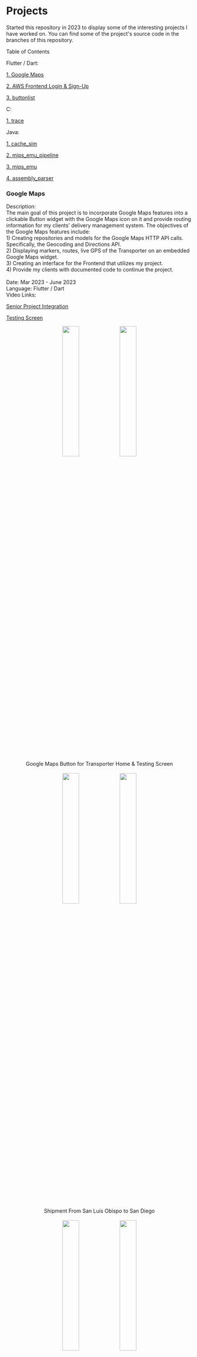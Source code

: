 # Projects

Started this repository in 2023 to display some of the interesting projects I have worked on. 
You can find some of the project's source code in the branches of this repository.

Table of Contents

Flutter / Dart:

[1. Google Maps](#google-maps)

[2. AWS Frontend Login & Sign-Up](#aws-frontend-login--sign-up)

[3. buttonlist](#buttonlist)


C:

[1. trace](#trace)


Java:

[1. cache_sim](#cache_sim)

[2. mips_emu_pipeline](#mips_emu_pipeline)

[3. mips_emu](#mips_emu)

[4. assembly_parser](#assembly_parser)


### Google Maps
<p>
Description: 
  <br>
The main goal of this project is to incorporate Google Maps features into a clickable Button widget
with the Google Maps icon on it and provide routing information for my clients’ delivery management
system. The objectives of the Google Maps features include:
  <br>
1) Creating repositories and models for the Google Maps HTTP API calls. Specifically, the Geocoding
and Directions API.
  <br>
2) Displaying markers, routes, live GPS of the Transporter on an embedded Google Maps widget.
  <br>
3) Creating an interface for the Frontend that utilizes my project.
  <br>
4) Provide my clients with documented code to continue the project.
  <br>
  <br>
Date: Mar 2023 - June 2023
  <br>
Language: Flutter / Dart
  <br>
Video Links:
  <br>
</p>

[Senior Project Integration](https://youtu.be/KrYpAGAOGGo)

[Testing Screen](https://youtu.be/0bY0WnmrB9Q)


<p align = "center">
<img src = "https://github.com/darylng154/Projects/blob/main/README_files/google_maps/transporter_home.png?raw=true" width=30% height=30%>
<img src = "https://github.com/darylng154/Projects/blob/main/README_files/google_maps/testing_screen.png?raw=true" width=30% height=30%>
  <br>
Google Maps Button for Transporter Home & Testing Screen
  <br>
  <br>

<img src = "https://github.com/darylng154/Projects/blob/main/README_files/google_maps/slo_to_san_diego_form.png?raw=true" width=30% height=30%>
<img src = "https://github.com/darylng154/Projects/blob/main/README_files/google_maps/slo_to_san_diego_map.png?raw=true" width=30% height=30%>
  <br>
Shipment From San Luis Obispo to San Diego
  <br>
  <br>

<img src = "https://github.com/darylng154/Projects/blob/main/README_files/google_maps/testing_1.png?raw=true" width=30% height=30%>
<img src = "https://github.com/darylng154/Projects/blob/main/README_files/google_maps/testing_2.png?raw=true" width=30% height=30%>
  <br>
Markers & Route of All Packages in a Route
  <br>
  <br>

<img src = "https://github.com/darylng154/Projects/blob/main/README_files/google_maps/testing_1_pickup.png?raw=true" width=30% height=30%>
<img src = "https://github.com/darylng154/Projects/blob/main/README_files/google_maps/testing_1_dest.png?raw=true" width=30% height=30%>
  <br>
Origin & Destination of the Rotue
  <br>
  <br>

<img src = "https://github.com/darylng154/Projects/blob/main/README_files/google_maps/testing_3.1.png?raw=true" width=30% height=30%>
<img src = "https://github.com/darylng154/Projects/blob/main/README_files/google_maps/testing_3.2.png?raw=true" width=30% height=30%>
  <br>
Live GPS tracking of Transporter's Current Location
  <br>
  <br>
</p>
<br>

### AWS Frontend Login & Sign-Up
<p>
Description: 
  <br>
Users can login or create an account that will be stored in the backend. When creating a new account, users can select their desired account type so they will be routed to the correct page upon logging in. After submitting all fields, the user will be sent a verification code in their email to verify their account. Once a verified account logs in, they are routed to a page based on account type (shipper, transporter, dispatcher, or admin). From there, each actor (account type) has certain actions and pages available to them.
  <br>
  <br>
Date: Jan 2023 - Mar 2023
  <br>
Language: Flutter / Dart
  <br>
Video Links:
  <br>
</p>

[Login & Sign-Up Demo](https://youtu.be/BlXclX1P92Q)

### buttonlist
<p>
Description: 
  <br>
Client requested an infinite scrollable package list for Android & IOS in 10 weeks using Flutter.
  <br>
  <br>
Date: Sept 2023 - Dec 2023
  <br>
Language: Flutter / Dart
  <br>
</p>

<p align = "center">
<img src = "https://github.com/darylng154/Projects/blob/main/README_files/buttonlist/buttonlist_classes.png?raw=true" width=50% height=50%>
  <br>
List of key features of buttonlist
  <br>
  <br>
<img src = "https://github.com/darylng154/Projects/blob/main//README_files/buttonlist/buttonlist_features.png?raw=true" width=50% height=50%>
  <br>
List of classes used in buttonlist
  <br>
  <br>
</p>
<br>

### trace
<p>
Description: 
  <br>
Parses Ethernet, ARP, IP: ICMP, TCP, UDP Header information from Wire Shark Pcap files to an outputted file.
  <br>
  <br>
Date: Jan 2023 - Mar 2023
  <br>
Language: C
  <br>
</p>

<p align = "center">
<img src = "https://github.com/darylng154/Projects/blob/main/README_files/trace/trace-1.png?raw=true" width=50% height=50%>
  <br>
Packet #22's Ethernet, IP, TCP Header information parsed.
  <br>
  <br>
</p>
<br>

### cache_sim
<p>
Description: 
  <br>
Cache Simulator: Models 7 different cache configs and prints: # of hits & hit rate & etc.
  <br>
  <br>
Date: Jan 2022 - Mar 2022
  <br>
Language: Java
  <br>
</p>

<p align = "center">
<img src = "https://github.com/darylng154/Projects/blob/main/README_files/cache_sim/cache_sim-1.png?raw=true" width=50% height=50%>
  <br>
Terminal Output of Cache Simulator (1)
  <br>
  <br>
<img src = "https://github.com/darylng154/Projects/blob/main//README_files/cache_sim/cache_sim-2.png?raw=true" width=50% height=50%>
  <br>
Terminal Output of Cache Simulator (2)
  <br>
  <br>
</p>

<br>

### mips_emu_pipeline
<p>
Description: 
  <br>
MIPS Emulator with Pipelines. Runs basic MIPS assembly program while passing instr to pipelines.
  <br>
  <br>
Date: Jan 2022 - Mar 2022
  <br>
Language: Java
  <br>
</p>

<p align = "center">
<img src = "https://github.com/darylng154/Projects/blob/main/README_files/mips_emu_pipeline/mips_emu_pipeline-1.png?raw=true" width=50% height=50%>
  <br>
Terminal Output of MIPS Emulator with Pipelines (1)
  <br>
  <br>
<img src = "https://github.com/darylng154/Projects/blob/main//README_files/mips_emu_pipeline/mips_emu_pipeline-2.png?raw=true" width=50% height=50%>
  <br>
Terminal Output of MIPS Emulator with Pipelines (2)
  <br>
  <br>
<img src = "https://github.com/darylng154/Projects/blob/main/README_files/mips_emu_pipeline/mips_emu_pipeline-3.png?raw=true" width=50% height=50%>
  <br>
Terminal Output of MIPS Emulator with Pipelines (3)
  <br>
  <br>
</p>

<br>

### mips_emu
<p>
Description: 
  <br>
MIPS Emulator. Runs basic MIPS assembly program.
  <br>
  <br>
Date: Jan 2022 - Mar 2022
  <br>
Language: Java
  <br>
</p>

<p align = "center">
<img src = "https://github.com/darylng154/Projects/blob/main/README_files/mips_emu/mips_emu-1.png?raw=true" width=50% height=50%>
  <br>
Terminal Output of MIPS Emulator (1)
  <br>
  <br>
<img src = "https://github.com/darylng154/Projects/blob/main//README_files/mips_emu/mips_emu-2.png?raw=true" width=50% height=50%>
  <br>
Terminal Output of MIPS Emulator (2)
  <br>
  <br>
<img src = "https://github.com/darylng154/Projects/blob/main/README_files/mips_emu/mips_emu-3.png?raw=true" width=50% height=50%>
  <br>
erminal Output of MIPS Emulator (3)
  <br>
  <br>
</p>

<br>

### assembly_parser
<p>
Description: 
  <br>
Translates / Parses Assembly Program to Machine Code (Binary).
  <br>
  <br>
Date: Jan 2022 - Mar 2022
  <br>
Language: Java
  <br>
</p>

<p align = "center">
<img src = "https://github.com/darylng154/Projects/blob/main/README_files/assembly_parser/assembly_parser-1.png?raw=true" width=50% height=50%>
  <br>
Output File after Assembly Code is parsed into Machine Code.
  <br>
  <br>
</p>

<br>
